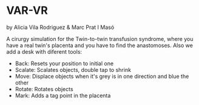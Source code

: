 # VAR-VR
by Alicia Vila Rodriguez & Marc Prat I Masó

A cirurgy simulation for the Twin-to-twin transfusion syndrome, where you have a real twin's placenta and you have to find the anastomoses. 
Also we add a desk with diferent tools:
- Back: Resets your position to initial one
- Scalate: Scalates objects, double tap to shrink
- Move: Displace objects when it's grey is in one direction and blue the other
- Rotate: Rotates objects
- Mark: Adds a tag point in the placenta

